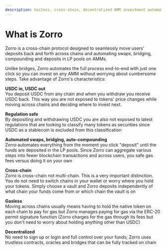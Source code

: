 ```yaml
---
description: Gasless, cross-chain, decentralized AMM investment automation
---
```


# What is Zorro

Zorro is a cross-chain protocol designed to seamlessly move users' deposits back and forth across chains and automating swaps, bridging, compounding and deposits in LP pools on AMMs.

Unlike bridges, Zorro automates the full process end-to-end with just one click so you can invest on any AMM without worrying about cumbersome steps. Take advantage of Zorro's characteristics:

**USDC in, USDC out**\
You deposit USDC from any chain and when you withdraw you receive USDC back. This way you are not exposed to tokens' price changes while moving across chains and deciding where to invest next.

**Regulation safe**\
By depositing and withdrawing USDC you are also not exposed to latest regulations that are looking to classify many tokens as securities since USDC as a stablecoin is excluded from this classification

**Automated swaps, bridging, auto-compounding**\
Zorro automates everything from the moment you click "deposit" until the funds are deposited in the LP pools. Since Zorro can aggregate various steps into fewer blockchain transactions and across users, you safe gas fees versus doing it on your own

**Cross-chain**\
Zorro is cross-chain not multi-chain. This is a very important distinction. You do not need to switch chains in your wallet or worry where you hold your tokens. Simply choose a vault and Zorro deposits independently of what chain your funds come from or which chain the vault is on

**Gasless**\
Moving across chains usually means having to hold the native token on each chain to pay for gas but Zorro manages paying for gas via the ERC-20 permit signature function (Zorro charges for the gas through its fees but you don't need to worry about holding anything other than USDC)

**Decentralized**\
No need to sign up or login and full control over your funds; Zorro uses trustless contracts, oracles and bridges that can be fully tracked on chain



